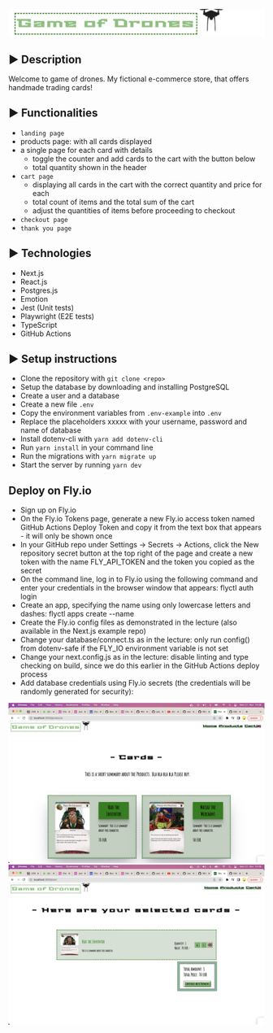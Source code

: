![goD Logo](public/godLogo.png)

## ▶ Description

Welcome to game of drones. My fictional e-commerce store, that offers handmade trading cards!

## ▶ Functionalities

- `landing page`
- products page: with all cards displayed
- a single page for each card with details
  - toggle the counter and add cards to the cart with the button below
  - total quantity shown in the header
- `cart page`
  - displaying all cards in the cart with the correct quantity and price for each
  - total count of items and the total sum of the cart
  - adjust the quantities of items before proceeding to checkout
- `checkout page`
- `thank you page`

## ▶ Technologies

- Next.js
- React.js
- Postgres.js
- Emotion
- Jest (Unit tests)
- Playwright (E2E tests)
- TypeScript
- GitHub Actions

## ▶ Setup instructions

- Clone the repository with `git clone <repo>`
- Setup the database by downloading and installing PostgreSQL
- Create a user and a database
- Create a new file `.env`
- Copy the environment variables from `.env-example` into `.env`
- Replace the placeholders xxxxx with your username, password and name of database
- Install dotenv-cli with `yarn add dotenv-cli`
- Run `yarn install` in your command line
- Run the migrations with `yarn migrate up`
- Start the server by running `yarn dev`

## Deploy on Fly.io
- Sign up on Fly.io
- On the Fly.io Tokens page, generate a new Fly.io access token named GitHub Actions Deploy Token and copy it from the text box that appears - it will only be shown once
- In your GitHub repo under Settings → Secrets → Actions, click the New repository secret button at the top right of the page and create a new token with the name FLY_API_TOKEN and the token you copied as the secret
- On the command line, log in to Fly.io using the following command and enter your credentials in the browser window that appears:
flyctl auth login
- Create an app, specifying the name using only lowercase letters and dashes:
flyctl apps create --name <app name>
- Create the Fly.io config files as demonstrated in the lecture (also available in the Next.js example repo)
- Change your database/connect.ts as in the lecture: only run config() from dotenv-safe if the FLY_IO environment variable is not set
- Change your next.config.js as in the lecture: disable linting and type checking on build, since we do this earlier in the GitHub Actions deploy process
- Add database credentials using Fly.io secrets (the credentials will be randomly generated for security):

![goD screenshot](public/screenshot1.png)
![goD screenshot](public/screenshot2.png)
